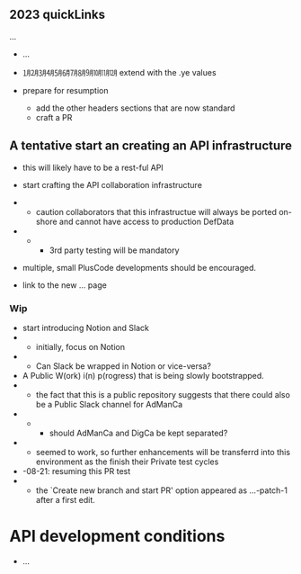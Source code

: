 ## 2023 quickLinks
...
* ...
* ㋀㋁㋂㋃㋄㋅㋆㋇㋈㋉㋊㋋ extend with the .ye values

* prepare for resumption
  * add the other headers sections that are now standard
  * craft a PR

## A tentative start an creating an API infrastructure

* this will likely have to be a rest-ful API
* start crafting the API collaboration infrastructure
* * caution collaborators that this infrastructue will always be ported on-shore and cannot have access to production DefData
* * * 3rd party testing will be mandatory
* multiple, small PlusCode developments should be encouraged.

* link to the new ... page

### Wip
* start introducing Notion and Slack
* * initially, focus on Notion
* * Can Slack be wrapped in Notion or vice-versa?
* A Public W(ork) i(n) p(rogress) that is being slowly bootstrapped.
* * the fact that this is a public repository suggests that there could also be a Public Slack channel for AdManCa
* * * should AdManCa and DigCa be kept separated?
* * seemed to work, so further enhancements will be transferrd into this environment as the finish their Private test cycles
* -08-21: resuming this PR test
* * the `Create new branch and start PR' option appeared as ...-patch-1 after a first edit.

# API development conditions
* ...
